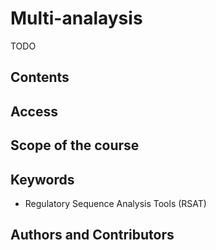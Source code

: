 
# Multi-analaysis

TODO

## Contents

## Access

## Scope of the course

## Keywords

-   Regulatory Sequence Analysis Tools (RSAT)

## Authors and Contributors

